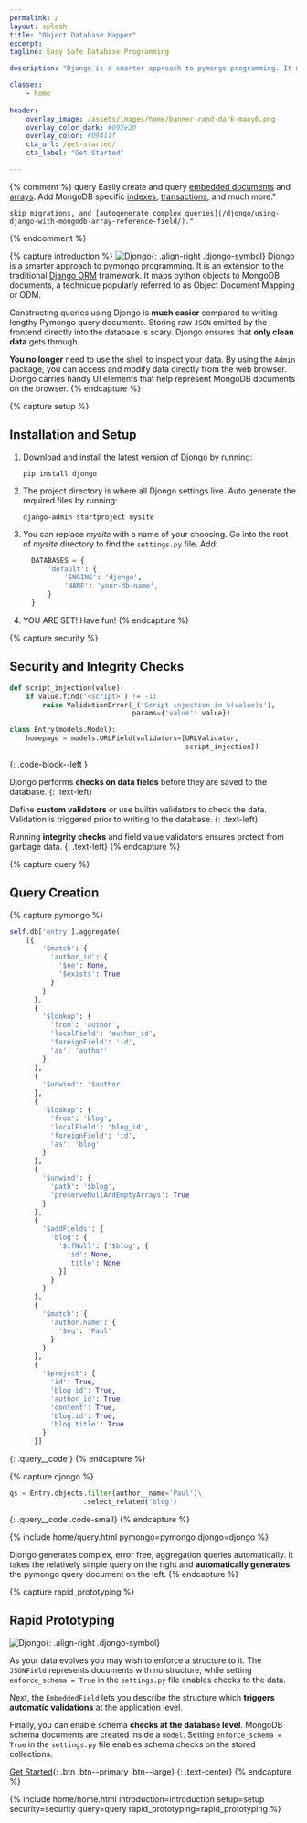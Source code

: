 ```yaml
---
permalink: /
layout: splash
title: "Object Database Mapper"
excerpt: 
tagline: Easy Safe Database Programming

description: "Djongo is a smarter approach to pymongo programming. It maps python objects to MongoDB documents. It can be used with relational SQL databases as well."

classes:
    - home
    
header:
    overlay_image: /assets/images/home/banner-rand-dark-many6.png
    overlay_color_dark: #092e20
    overlay_color: #09411f
    cta_url: /get-started/
    cta_label: "Get Started"       

---
```



{% comment %}
query
Easily create and query [embedded documents](/using-django-with-mongodb-data-fields/) 
     and [arrays](/using-django-with-mongodb-array-field/). Add
    MongoDB specific [indexes](/djongonxt-indexes/), [transactions](djongonxt-database-transactions/),
    and much more."

    skip migrations, and [autogenerate complex queries](/djongo/using-django-with-mongodb-array-reference-field/)."  

{% endcomment %}

{% capture introduction %}
![Djongo](/assets/images/home/djongo-symbol.png){: .align-right .djongo-symbol}
Djongo is a smarter approach to pymongo programming. It is an extension to the traditional [Django ORM](https://www.djangoproject.com/) framework. It maps python objects to MongoDB documents, a technique popularly referred to as Object Document Mapping or ODM.

Constructing queries using Djongo is **much easier** compared to writing lengthy Pymongo query documents.
Storing raw `JSON` emitted by the frontend directly into the database is scary. Djongo ensures that **only clean data** gets through. 

**You no longer** need to use the shell to inspect your data. By using the `Admin` package, you can access and modify data directly from the web browser. Djongo carries handy UI elements that help represent MongoDB documents on the browser. 
{% endcapture %}

{% capture setup %}
## Installation and Setup

1. Download and install the latest version of Djongo by running:

    ```
    pip install djongo
    ```
   

2. The project directory is where all Djongo settings live. Auto generate the required files by running:

    ```
    django-admin startproject mysite
    ```

3. You can replace *mysite* with a name of your choosing.
Go into the root of *mysite* directory to find the `settings.py` file. Add:

    ```python
      DATABASES = {
          'default': {
              'ENGINE': 'djongo',
              'NAME': 'your-db-name',
          }
      }
    ```

4. YOU ARE SET! Have fun!
{% endcapture %}


{% capture security %}
## Security and Integrity Checks

```python
def script_injection(value):
    if value.find('<script>') != -1:
        raise ValidationError(_('Script injection in %(value)s'),
                              params={'value': value})

class Entry(models.Model):
    homepage = models.URLField(validators=[URLValidator,
                                           script_injection])
```
{: .code-block--left }

Djongo performs **checks on data fields** before they are saved to the database. 
{: .text-left}

Define **custom validators** or use builtin validators to check the data. Validation is triggered prior to writing to the database.
{: .text-left}

Running **integrity checks** and field value validators ensures protect from garbage data. 
{: .text-left}
{% endcapture %}


{% capture query %}
## Query Creation

{% capture pymongo %}
```python
self.db['entry'].aggregate(
    [{
        '$match': {
          'author_id': {
            '$ne': None,
            '$exists': True
          }
        }
      },
      {
        '$lookup': {
          'from': 'author',
          'localField': 'author_id',
          'foreignField': 'id',
          'as': 'author'
        }
      },
      {
        '$unwind': '$author'
      },
      {
        '$lookup': {
          'from': 'blog',
          'localField': 'blog_id',
          'foreignField': 'id',
          'as': 'blog'
        }
      },
      {
        '$unwind': {
          'path': '$blog',
          'preserveNullAndEmptyArrays': True
        }
      },
      {
        '$addFields': {
          'blog': {
            '$ifNull': ['$blog', {
              'id': None,
              'title': None
            }]
          }
        }
      },
      {
        '$match': {
          'author.name': {
            '$eq': 'Paul'
          }
        }
      }, 
      {
        '$project': {
          'id': True,
          'blog_id': True,
          'author_id': True,
          'content': True,
          'blog.id': True,
          'blog.title': True
        }
      }]
```
{: .query__code }
{% endcapture %}

{% capture djongo %}
```python
qs = Entry.objects.filter(author__name='Paul')\
                  .select_related('blog')
```
{: .query__code .code-small}
{% endcapture %}

{% include home/query.html pymongo=pymongo djongo=djongo %}

Djongo generates complex, error free, aggregation queries automatically.
It takes the relatively simple query on the right 
and **automatically generates** the pymongo query document on the left.
{% endcapture %}


{% capture rapid_prototyping %}
## Rapid Prototyping

![Djongo](/assets/images/home/rapid-levels.png){: .align-right .djongo-symbol}

As your data evolves you may wish to enforce a structure to it. The `JSONField` represents documents with no structure, while setting `enforce_schema = True` in the `settings.py` file enables checks to the data. 

Next, the `EmbeddedField` lets you describe the structure which **triggers automatic validations** at the application level.

Finally, you can enable schema **checks at the database level**. MongoDB schema documents are created inside a `model`. Setting `enforce_schema = True` in the `settings.py` file enables schema checks on the stored collections.

[Get Started](/get-started){: .btn .btn--primary .btn--large}
{: .text-center}
{% endcapture %}


{% include home/home.html 
    introduction=introduction
    setup=setup
    security=security
    query=query
    rapid_prototyping=rapid_prototyping %}
